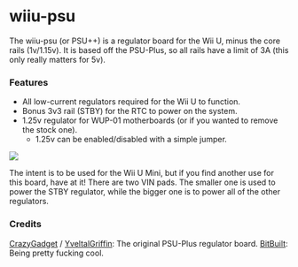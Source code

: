 # wiiu-psu
The wiiu-psu (or PSU++) is a regulator board for the Wii U, minus the core rails (1v/1.15v).
It is based off the PSU-Plus, so all rails have a limit of 3A (this only really matters for 5v).

### Features
- All low-current regulators required for the Wii U to function.
- Bonus 3v3 rail (STBY) for the RTC to power on the system.
- 1.25v regulator for WUP-01 motherboards (or if you wanted to remove the stock one).
    - 1.25v can be enabled/disabled with a simple jumper.

![](https://raw.githubusercontent.com/Lazr1026/PSUPlusPlus/blob/main/img/psu.png)

The intent is to be used for the Wii U Mini, but if you find another use for this board, have at it!
There are two VIN pads. The smaller one is used to power the STBY regulator, while the bigger one is to power all of the other regulators.

### Credits
[CrazyGadget](https://github.com/CrazyGadgetMods) / [YveltalGriffin](https://github.com/mackieks): The original PSU-Plus regulator board.
[BitBuilt](https://bitbuilt.net/): Being pretty fucking cool.

